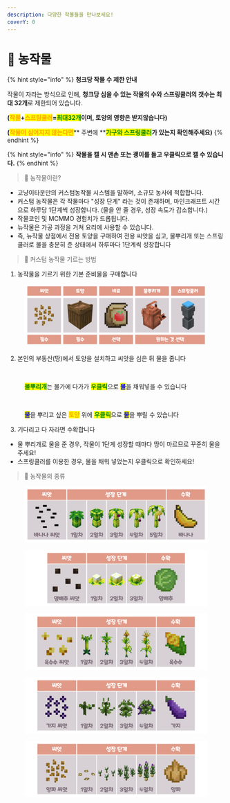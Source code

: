 ```yaml
---
description: 다양한 작물들을 만나보세요!
coverY: 0
---
```


# 🍅 농작물

{% hint style="info" %}
**청크당 작물 수 제한 안내**

작물이 자라는 방식으로 인해, **청크당 심을 수 있는 작물의 수와 스프링쿨러의 갯수는 최대 32개**로 제한되어 있습니다.

**(**<mark style="color:orange;">**작물**</mark>**+**<mark style="color:orange;">**스프링쿨러**</mark>**=**<mark style="color:green;">**최대32개**</mark>**이며, 토양의 영향은 받지않습니다)**

**(**<mark style="color:orange;">**작물이 심어지지 않는다면**</mark>** 주변에 **<mark style="color:green;">**가구와 스프링쿨러**</mark>**가 있는지 확인해주세요)**
{% endhint %}

{% hint style="info" %}
**작물을 캘 시 맨손 또는 괭이를 들고 우클릭으로 캘 수 있습니다.**
{% endhint %}

> 🍅 농작물이란?

* 고냥이타운만의 커스텀농작물 시스템을 말하며, 소규모 농사에 적합합니다.
* 커스텀 농작물은 각 작물마다 "성장 단계" 라는 것이 존재하며, 마인크래프트 시간으로 하루당 1단계씩 성장합니다. (물을 안 줄 경우, 성장 속도가 감소합니다.)
* 작물코인 및 MCMMO 경험치가 드롭됩니다.
* 뉴작물은 가공 과정을 거쳐 요리에 사용할 수 있습니다.
* 즉, 뉴작물 상점에서 전용 토양을 구매하여 전용 씨앗을 심고, 물뿌리개 또는 스프링쿨러로 물을 충분히 준 상태에서 하루마다 1단계씩 성장합니다

> 🌱 커스텀 농작물 기르는 방법

1. 농작물을 기르기 위한 기본 준비물을 구매합니다

<figure><img src="../.gitbook/assets/필수.png" alt=""><figcaption></figcaption></figure>

2. 본인의 부동산(땅)에서 토양을 설치하고 씨앗을 심은 뒤 물을 줍니다

<figure><img src="../.gitbook/assets/31313.gif" alt=""><figcaption><p><mark style="color:green;"><strong>물뿌리개</strong></mark>는 물가에 다가가 <mark style="color:green;"><strong>우클릭</strong></mark>으로 <mark style="color:blue;"><strong>물</strong></mark>을 채워넣을 수 있습니다</p></figcaption></figure>

<figure><img src="../.gitbook/assets/물뿌리개2.gif" alt=""><figcaption><p><mark style="color:blue;"><strong>물</strong></mark>을 뿌리고 싶은 <mark style="color:orange;"><strong>토양</strong></mark> 위에 <mark style="color:green;"><strong>우클릭</strong></mark>으로 <mark style="color:blue;"><strong>물</strong></mark>을 뿌릴 수 있습니다</p></figcaption></figure>

3. 기다리고 다 자라면 수확합니다

* 물 뿌리개로 물을 준 경우, 작물이 1단계 성장할 때마다 땅이 마르므로 꾸준히 물을 주세요!
* 스프링쿨러를 이용한 경우, 물을 채워 넣었는지 우클릭으로 확인하세요!

> 🍇 농작물의 종류

<figure><img src="../.gitbook/assets/바나나.png" alt=""><figcaption></figcaption></figure>

<figure><img src="../.gitbook/assets/양배추.png" alt=""><figcaption></figcaption></figure>

<figure><img src="../.gitbook/assets/옥수수.png" alt=""><figcaption></figcaption></figure>

<figure><img src="../.gitbook/assets/가지.png" alt=""><figcaption></figcaption></figure>

<figure><img src="../.gitbook/assets/양파.png" alt=""><figcaption></figcaption></figure>

